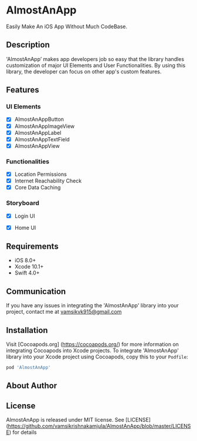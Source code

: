 # AlmostAnApp
Easily Make An iOS App Without Much CodeBase.

## Description
'AlmostAnApp’ makes app developers job so easy that the library handles customization of major UI Elements and User Functionalities. By using this library, the developer can focus on other app's custom features.

## Features
### UI Elements
- [x] AlmostAnAppButton
- [x] AlmostAnAppImageView
- [x] AlmostAnAppLabel
- [x] AlmostAnAppTextField
- [x] AlmostAnAppView
### Functionalities
- [x] Location Permissions
- [x] Internet Reachability Check
- [x] Core Data Caching
### Storyboard
- [x] Login UI
- [x] Home UI


## Requirements
- iOS 8.0+
- Xcode 10.1+
- Swift 4.0+

## Communication
If you have any issues in integrating the 'AlmostAnApp' library into your project, contact me at vamsikvk915@gmail.com

## Installation
Visit [Cocoapods.org] (https://cocoapods.org/) for more information on integrating Cocoapods into Xcode projects. To integrate 'AlmostAnApp' library into your Xcode project using Cocoapods, copy this to your `Podfile`:

```ruby
pod 'AlmostAnApp'
```

## About Author

## License
AlmostAnApp is released under MIT license. See [LICENSE] (https://github.com/vamsikrishnakamjula/AlmostAnApp/blob/master/LICENSE) for details

